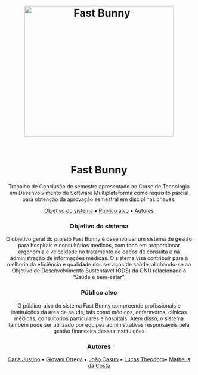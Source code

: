 <h1 align="center">
  <br>
  <img src="https://i.ibb.co/YtFZh6J/Fastbunny.jpg" alt="Fast Bunny" height="350" width="400">
  <br><br>
</h1>

<h1 align="center">Fast Bunny</h1>
<p align="center">Trabalho de Conclusão de semestre apresentado ao Curso de Tecnologia em
Desenvolvimento de Software Multiplataforma como requisito parcial para obtenção
da aprovação semestral em disciplinas chaves.
</p>
<p align="center">
 <a href="#objetivo">Objetivo do sistema</a> •
 <a href="#publico-alvo">Público alvo</a> •
 <a href="#autor">Autores</a>
</p>

<h3 align="center">Objetivo do sistema</h3>
<p align="center">O objetivo geral do projeto Fast Bunny é desenvolver um sistema de gestão para hospitais e consultórios médicos, com foco em proporcionar ergonomia e velocidade no tratamento de dados de consulta e na administração de informações médicas. O sistema visa contribuir para a melhoria da eficiência e qualidade dos serviços de saúde, alinhando-se ao Objetivo de Desenvolvimento Sustentável (ODS) da ONU relacionado à "Saúde e bem-estar".</p>

<h3 align="center">Público alvo</h3>
<p align="center">O público-alvo do sistema Fast Bunny compreende profissionais e instituições da área de saúde, tais como médicos, enfermeiros, clínicas médicas, consultórios particulares e hospitais. Além disso, o sistema também pode ser utilizado por equipes administrativas responsáveis pela gestão financeira dessas instituições </p>

<h3 align="center">Autores</h3>
<p align="center">
 <a href="#Carla">Carla Justino</a> •
 <a href="#Giovani">Giovani Ortega</a> •
 <a href="#Joao">João Castro</a> •
 <a href="#Lucas">Lucas Theodoro</a>•
 <a href="#Matheus">Matheus da Costa</a>
</p>

